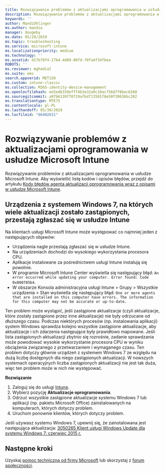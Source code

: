 ```yaml
---
title: Rozwiązywanie problemów z aktualizacjami oprogramowania w usłudze Microsoft Intune — Azure | Microsoft Docs
description: Rozwiązywanie problemów z aktualizacjami oprogramowania w usłudze Microsoft Intune.
keywords: ''
author: MandiOhlinger
ms.author: mandia
manager: dougeby
ms.date: 05/29/2019
ms.topic: troubleshooting
ms.service: microsoft-intune
ms.localizationpriority: medium
ms.technology: ''
ms.assetid: d17b70f4-17b4-4d89-88fd-70fa4f34fbea
ROBOTS: ''
ms.reviewer: mghadial
ms.suite: ems
search.appverid: MET150
ms.custom: intune-classic
ms.collection: M365-identity-device-management
ms.openlocfilehash: ee5ed6339efff4b3e32a9c10ac756d7f8bec6260
ms.sourcegitcommit: a97b6139770719afbd713501f8e50f39636bc202
ms.translationtype: MTE75
ms.contentlocale: pl-PL
ms.lasthandoff: 05/30/2019
ms.locfileid: "66402631"
---
```

# <a name="troubleshoot-software-updates-in-microsoft-intune"></a>Rozwiązywanie problemów z aktualizacjami oprogramowania w usłudze Microsoft Intune

Rozwiązywanie problemów z aktualizacjami oprogramowania w usłudze Microsoft Intune. Aby wyświetlić listę kodów i opisów błędów, przejdź do artykułu [Kody błędów agenta aktualizacji oprogramowania wraz z opisami w usłudze Microsoft Intune](software-update-agent-error-codes.md).

## <a name="windows-7-devices-with-many-superseded-updates-stop-reporting-to-intune"></a>Urządzenia z systemem Windows 7, na których wiele aktualizacji zostało zastąpionych, przestają zgłaszać się w usłudze Intune

Na klientach usługi Microsoft Intune może występować co najmniej jeden z następujących objawów:

- Urządzenia nagle przestają zgłaszać się w usłudze Intune.  
- Na urządzeniach dochodzi do wysokiego wykorzystania procesora CPU.
- Aplikacje instalowane za pośrednictwem usługi Intune instalują się powolnie.
- W programie Microsoft Intune Center wyświetla się następujący błąd: `An error occurred while updating your computer. Error found: Code 0x800705b4`.
- W obszarze Konsola administracyjna usługi Intune > Grupy > Wszystkie urządzenia > Stan wyświetla się następujący błąd: `One or more agents that are installed on this computer have errors. The information for this computer may not be accurate or up-to-date.`

Ten problem może wystąpić, jeśli zastąpione aktualizacje (czyli aktualizacje, które zostały zastąpione przez inne aktualizacje) nie były odrzucane od dłuższego czasu. Podczas niektórych procesów (np. instalowania aplikacji) system Windows sprawdza kolejno wszystkie zastąpione aktualizacje, aby aktualizacje i ich zdarzenia następujące były prawidłowo mapowane. Jeśli lista zastąpionych aktualizacji zbytnio się rozrośnie, zadanie sprawdzania może powodować wysokie wykorzystanie procesora CPU w wyniku obciążenia związanego z przetwarzaniem i wymaganego czasu. Ten problem dotyczy głównie urządzeń z systemem Windows 7 ze względu na dużą liczbę dostępnych dla niego zastąpionych aktualizacji. W nowszych systemach operacyjnych liczba zastąpionych aktualizacji nie jest tak duża, więc ten problem może w nich nie występować.

**Rozwiązanie**

1. Zaloguj się do usługi [Intune](https://go.microsoft.com/fwlink/?linkid=2090973).
2. Wybierz pozycję **Aktualizacje oprogramowania**.
3. Odrzuć wszystkie zastąpione aktualizacje systemu Windows 7 lub aplikacji (np. pakietu Microsoft Office) zainstalowanych na komputerach, których dotyczy problem.
4. Uruchom ponownie klientów, których dotyczy problem.

Jeśli używasz systemu Windows 7, upewnij się, że zainstalowana jest następująca aktualizacja: [3050265 Klient usługi Windows Update dla systemu Windows 7: czerwiec 2015 r.](https://support.microsoft.com/kb/3050265)

## <a name="next-steps"></a>Następne kroki

Uzyskaj [pomoc techniczną od firmy Microsoft](get-support.md) lub skorzystaj z [forum społeczności](https://social.technet.microsoft.com/Forums/en-US/home?category=microsoftintune).